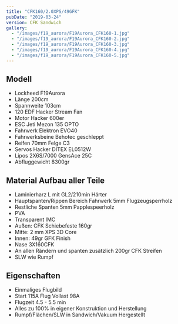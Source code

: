 ```yaml
---
title: "CFK160/2.0XPS/49GFK"
pubDate: "2019-03-24"
version: CFK Sandwich
gallery:
  - "/images/f19_aurora/F19Aurora_CFK160-1.jpg"
  - "/images/f19_aurora/F19Aurora_CFK160-2.jpg"
  - "/images/f19_aurora/F19Aurora_CFK160-3.jpg"
  - "/images/f19_aurora/F19Aurora_CFK160-4.jpg"
  - "/images/f19_aurora/F19Aurora_CFK160-5.jpg"
---
```


## Modell

- Lockheed F19Aurora
- Länge 200cm
- Spannweite 103cm
- 120 EDF Hacker Stream Fan
- Motor Hacker 600er
- ESC Jeti Mezon 135 OPTO
- Fahrwerk Elektron EVO40
- Fahrwerksbeine Behotec geschleppt
- Reifen 70mm Felge C3
- Servos Hacker DITEX EL0512W
- Lipos 2X6S/7000 GensAce 25C
- Abfluggewicht 8300gr

## Material Aufbau aller Teile

- Laminierharz L mit GL2/210min Härter
- Hauptspanten/Rippen Bereich Fahrwerk 5mm Flugzeugsperrholz
- Restliche Spanten 5mm Papplespeerholz
- PVA
- Transparent IMC
- Außen: CFK Schiebefeste 160gr
- Mitte: 2 mm XPS 3D Core
- Innen: 49gr GFK Finish
- Nase 3X160CFK
- An allen Rändern und spanten zusätzlich 200gr CFK Streifen
- SLW wie Rumpf

## Eigenschaften

- Einmaliges Flugbild
- Start 115A Flug Vollast 98A
- Flugzeit 4.5 - 5.5 min
- Alles zu 100% in eigener Konstruktion und Herstellung
- Rumpf/Flächen/SLW in Sandwich/Vakuum Hergestellt
